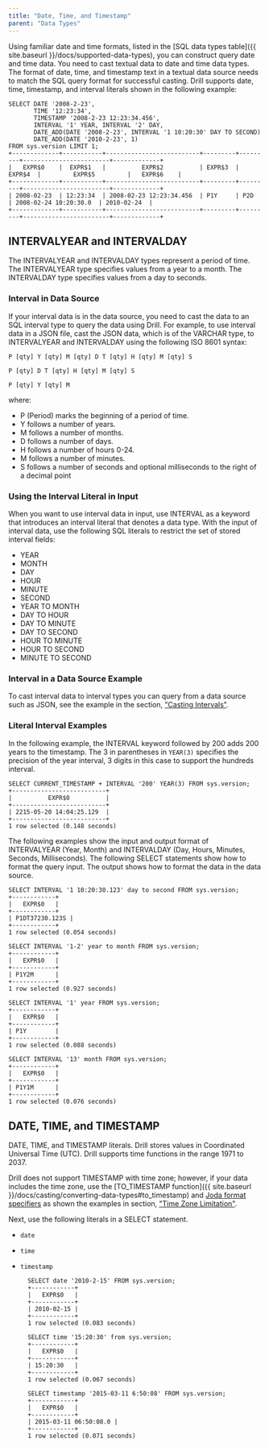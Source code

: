 ```yaml
---
title: "Date, Time, and Timestamp"
parent: "Data Types"
---
```

Using familiar date and time formats, listed in the [SQL data types table]({{ site.baseurl }}/docs/supported-data-types), you can construct query date and time data. You need to cast textual data to date and time data types. The format of date, time, and timestamp text in a textual data source needs to match the SQL query format for successful casting. Drill supports date, time, timestamp, and interval literals shown in the following example:

    SELECT DATE '2008-2-23', 
           TIME '12:23:34', 
           TIMESTAMP '2008-2-23 12:23:34.456', 
           INTERVAL '1' YEAR, INTERVAL '2' DAY, 
           DATE_ADD(DATE '2008-2-23', INTERVAL '1 10:20:30' DAY TO SECOND) 
           DATE_ADD(DATE '2010-2-23', 1)
    FROM sys.version LIMIT 1;
    +-------------+-----------+--------------------------+---------+---------+------------------------+-------------+
    |   EXPR$0    |  EXPR$1   |          EXPR$2          | EXPR$3  | EXPR$4  |         EXPR$5         |   EXPR$6    |
    +-------------+-----------+--------------------------+---------+---------+------------------------+-------------+
    | 2008-02-23  | 12:23:34  | 2008-02-23 12:23:34.456  | P1Y     | P2D     | 2008-02-24 10:20:30.0  | 2010-02-24  |
    +-------------+-----------+--------------------------+---------+---------+------------------------+-------------+

## INTERVALYEAR and INTERVALDAY

The INTERVALYEAR and INTERVALDAY types represent a period of time. The INTERVALYEAR type specifies values from a year to a month. The INTERVALDAY type specifies values from a day to seconds.

### Interval in Data Source

If your interval data is in the data source, you need to cast the data to an SQL interval type to query the data using Drill. For example, to use interval data in a JSON file, cast the JSON data, which is of the VARCHAR type, to INTERVALYEAR and INTERVALDAY using the following ISO 8601 syntax:

    P [qty] Y [qty] M [qty] D T [qty] H [qty] M [qty] S

    P [qty] D T [qty] H [qty] M [qty] S

    P [qty] Y [qty] M

where:

* P (Period) marks the beginning of a period of time.
* Y follows a number of years.
* M follows a number of months.
* D follows a number of days.
* H follows a number of hours 0-24.
* M follows a number of minutes.
* S follows a number of seconds and optional milliseconds to the right of a decimal point

### Using the Interval Literal in Input

When you want to use interval data in input, use INTERVAL as a keyword that introduces an interval literal that denotes a data type. With the input of interval data, use the following SQL literals to restrict the set of stored interval fields:

* YEAR
* MONTH
* DAY
* HOUR
* MINUTE
* SECOND
* YEAR TO MONTH
* DAY TO HOUR
* DAY TO MINUTE
* DAY TO SECOND
* HOUR TO MINUTE
* HOUR TO SECOND
* MINUTE TO SECOND

### Interval in a Data Source Example

To cast interval data to interval types you can query from a data source such as JSON, see the example in the section, ["Casting Intervals"]({{site.baseurl}}/docs/data-type-conversion/#casting-intervals).

### Literal Interval Examples

In the following example, the INTERVAL keyword followed by 200 adds 200 years to the timestamp. The 3 in parentheses in `YEAR(3)` specifies the precision of the year interval, 3 digits in this case to support the hundreds interval.

    SELECT CURRENT_TIMESTAMP + INTERVAL '200' YEAR(3) FROM sys.version;
    +--------------------------+
    |          EXPR$0          |
    +--------------------------+
    | 2215-05-20 14:04:25.129  |
    +--------------------------+
    1 row selected (0.148 seconds)

The following examples show the input and output format of INTERVALYEAR (Year, Month) and INTERVALDAY (Day, Hours, Minutes, Seconds, Milliseconds). The following SELECT statements show how to format the query input. The output shows how to format the data in the data source.

    SELECT INTERVAL '1 10:20:30.123' day to second FROM sys.version;
    +------------+
    |   EXPR$0   |
    +------------+
    | P1DT37230.123S |
    +------------+
    1 row selected (0.054 seconds)

    SELECT INTERVAL '1-2' year to month FROM sys.version;
    +------------+
    |   EXPR$0   |
    +------------+
    | P1Y2M      |
    +------------+
    1 row selected (0.927 seconds)

    SELECT INTERVAL '1' year FROM sys.version;
    +------------+
    |   EXPR$0   |
    +------------+
    | P1Y        |
    +------------+
    1 row selected (0.088 seconds)

    SELECT INTERVAL '13' month FROM sys.version;
    +------------+
    |   EXPR$0   |
    +------------+
    | P1Y1M      |
    +------------+
    1 row selected (0.076 seconds)


## DATE, TIME, and TIMESTAMP

DATE, TIME, and TIMESTAMP literals. Drill stores values in Coordinated Universal Time (UTC). Drill supports time functions in the range 1971 to 2037.

Drill does not support TIMESTAMP with time zone; however, if your data includes the time zone, use the [TO_TIMESTAMP function]({{ site.baseurl }}/docs/casting/converting-data-types#to_timestamp) and [Joda format specifiers]({{site.baseurl}}/docs/data-type-conversion/#format-specifiers-for-date/time-conversions) as shown the examples in section, ["Time Zone Limitation"]({{site.baseurl}}/docs/data-type-conversion/#time-zone-limitation).

Next, use the following literals in a SELECT statement. 

* `date`
* `time`
* `timestamp`

        SELECT date '2010-2-15' FROM sys.version;
        +------------+
        |   EXPR$0   |
        +------------+
        | 2010-02-15 |
        +------------+
        1 row selected (0.083 seconds)

        SELECT time '15:20:30' from sys.version;
        +------------+
        |   EXPR$0   |
        +------------+
        | 15:20:30   |
        +------------+
        1 row selected (0.067 seconds)

        SELECT timestamp '2015-03-11 6:50:08' FROM sys.version;
        +------------+
        |   EXPR$0   |
        +------------+
        | 2015-03-11 06:50:08.0 |
        +------------+
        1 row selected (0.071 seconds)


